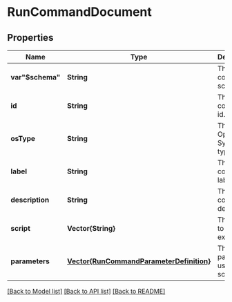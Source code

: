 # RunCommandDocument


## Properties
Name | Type | Description | Notes
------------ | ------------- | ------------- | -------------
**var&quot;$schema&quot;** | **String** | The VM run command schema. | [default to nothing]
**id** | **String** | The VM run command id. | [default to nothing]
**osType** | **String** | The Operating System type. | [default to nothing]
**label** | **String** | The VM run command label. | [default to nothing]
**description** | **String** | The VM run command description. | [default to nothing]
**script** | **Vector{String}** | The script to be executed. | [default to nothing]
**parameters** | [**Vector{RunCommandParameterDefinition}**](RunCommandParameterDefinition.md) | The parameters used by the script. | [optional] [default to nothing]


[[Back to Model list]](../README.md#models) [[Back to API list]](../README.md#api-endpoints) [[Back to README]](../README.md)


